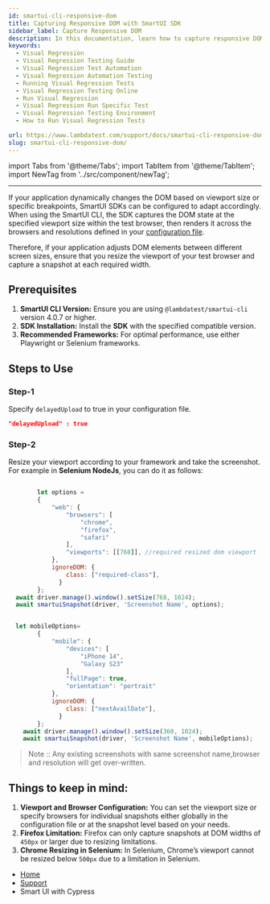 ```yaml
---
id: smartui-cli-responsive-dom
title: Capturing Responsive DOM with SmartUI SDK
sidebar_label: Capture Responsive DOM
description: In this documentation, learn how to capture responsive DOM by capturing multiple screenshots of the same DOM
keywords:
  - Visual Regression
  - Visual Regression Testing Guide
  - Visual Regression Test Automation
  - Visual Regression Automation Testing
  - Running Visual Regression Tests
  - Visual Regression Testing Online
  - Run Visual Regression
  - Visual Regression Run Specific Test
  - Visual Regression Testing Environment
  - How to Run Visual Regression Tests

url: https://www.lambdatest.com/support/docs/smartui-cli-responsive-dom/
slug: smartui-cli-responsive-dom/
---
```


import Tabs from '@theme/Tabs';
import TabItem from '@theme/TabItem';
import NewTag from '../src/component/newTag';

---

If your application dynamically changes the DOM based on viewport size or specific breakpoints, SmartUI SDKs can be configured to adapt accordingly. When using the SmartUI CLI, the SDK captures the DOM state at the specified viewport size within the test browser, then renders it across the browsers and resolutions defined in your [configuration file](https://www.lambdatest.com/support/docs/smartui-sdk-config-options/).

Therefore, if your application adjusts DOM elements between different screen sizes, ensure that you resize the viewport of your test browser and capture a snapshot at each required width.

## Prerequisites 

1. **SmartUI CLI Version:** Ensure you are using `@lambdatest/smartui-cli` version 4.0.7 or higher.
2. **SDK Installation:** Install the **SDK** with the specified compatible version.
3. **Recommended Frameworks:** For optimal performance, use either Playwright or Selenium frameworks.

## Steps to Use

### Step-1
Specify `delayedUpload` to true in your configuration file.

```json
"delayedUpload" : true
```


### Step-2

Resize your viewport according to your framework and take the screenshot. For example in **Selenium NodeJs**, you can do it as follows:  

```js

        let options =
        {
            "web": {
                "browsers": [
                    "chrome",
                    "firefox",
                    "safari"
                ],
                "viewports": [[768]], //required resized dom viewport
            },
            ignoreDOM: {
                class: ["required-class"],
              }
        };
  await driver.manage().window().setSize(768, 1024);
  await smartuiSnapshot(driver, 'Screenshot Name', options);


  let mobileOptions=
        {
            "mobile": {
                "devices": [
                    "iPhone 14",
                    "Galaxy S23"
                ],
                "fullPage": true,
                "orientation": "portrait"
            },
            ignoreDOM: {
                class: ["nextAvailDate"],
              }
        };
    await driver.manage().window().setSize(360, 1024);
    await smartuiSnapshot(driver, 'Screenshot Name', mobileOptions);
```

>Note :: Any existing screenshots with same screenshot name,browser and resolution will get over-written.


## Things to keep in mind: 

1. **Viewport and Browser Configuration:** You can set the viewport size or specify browsers for individual snapshots either globally in the configuration file or at the snapshot level based on your needs.
2. **Firefox Limitation:** Firefox can only capture snapshots at DOM widths of `450px` or larger due to resizing limitations.
3. **Chrome Resizing in Selenium:** In Selenium, Chrome’s viewport cannot be resized below `500px` due to a limitation in Selenium.

<script type="application/ld+json"
      dangerouslySetInnerHTML={{ __html: JSON.stringify({
       "@context": "https://schema.org",
        "@type": "BreadcrumbList",
        "itemListElement": [{
          "@type": "ListItem",
          "position": 1,
          "name": "LambdaTest",
          "item": "https://www.lambdatest.com"
        },{
          "@type": "ListItem",
          "position": 2,
          "name": "Support",
          "item": "https://www.lambdatest.com/support/docs/"
        },{
          "@type": "ListItem",
          "position": 3,
          "name": "Smart Visual Testing",
          "item": "https://www.lambdatest.com/support/docs/smart-ui-cypress/"
        }]
      })
    }}
></script>













<nav aria-label="breadcrumbs">
  <ul className="breadcrumbs">
    <li className="breadcrumbs__item">
      <a className="breadcrumbs__link" target="_self" href="https://www.lambdatest.com">
        Home
      </a>
    </li>
    <li className="breadcrumbs__item">
      <a className="breadcrumbs__link" target="_self" href="https://www.lambdatest.com/support/docs/">
        Support
      </a>
    </li>
    <li className="breadcrumbs__item breadcrumbs__item--active">
      <span className="breadcrumbs__link"> Smart UI with Cypress  </span>
    </li>
  </ul>
</nav>
